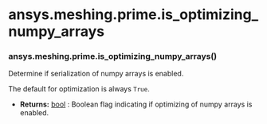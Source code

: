 <a id="ansys-meshing-prime-is-optimizing-numpy-arrays"></a>

# ansys.meshing.prime.is_optimizing_numpy_arrays

<a id="ansys.meshing.prime.is_optimizing_numpy_arrays"></a>

### ansys.meshing.prime.is_optimizing_numpy_arrays()

Determine if serialization of numpy arrays is enabled.

The default for optimization is always `True`.

* **Returns:**
  [bool](https://docs.python.org/3.11/library/stdtypes.html#bltin-boolean-values)
  : Boolean flag indicating if optimizing of numpy arrays is enabled.

<!-- !! processed by numpydoc !! -->
